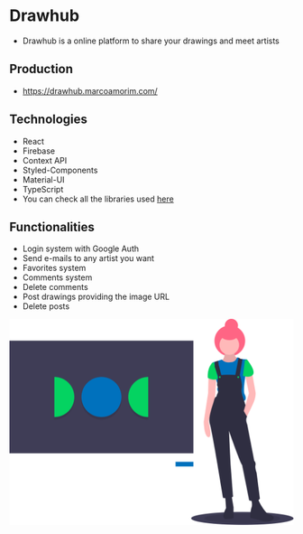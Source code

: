 # Drawhub

- Drawhub is a online platform to share your drawings and meet artists

## Production

- https://drawhub.marcoamorim.com/

## Technologies

- React
- Firebase
- Context API
- Styled-Components
- Material-UI
- TypeScript
- You can check all the libraries used [here](https://github.com/marco-amorim/drawhub/network/dependencies)

## Functionalities

- Login system with Google Auth
- Send e-mails to any artist you want
- Favorites system
- Comments system
- Delete comments
- Post drawings providing the image URL
- Delete posts

<div style="text-align:center;">
  <img src="https://raw.githubusercontent.com/marco-amorim/drawhub/master/src/assets/images/landing.svg">
</div>
